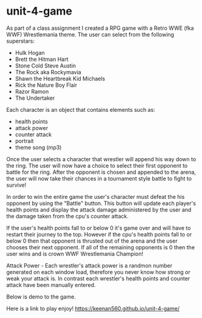 # unit-4-game

As part of a class assignment I created a RPG game with a Retro WWE (fka WWF) Wrestlemania theme. The user can select from the following superstars:

- Hulk Hogan
- Brett the Hitman Hart
- Stone Cold Steve Austin
- The Rock aka Rockymavia
- Shawn the Heartbreak Kid Michaels
- Rick the Nature Boy Flair
- Razor Ramon
- The Undertaker

Each character is an object that contains elements such as:

- health points
- attack power
- counter attack
- portrait
- theme song (mp3)

Once the user selects a character that wrestler will append his way down to the ring. The user will now have a choice to select their first opponent to battle for the ring. After the opponent is chosen and appended to the arena, the user will now take their chances in a tournament style battle to fight to survive! 

In order to win the entire game the user's character must defeat the his opponent by using the "Battle" button. This button will update each player's health points and display the attack damage administered by the user and the damage taken from the cpu's counter attack.

If the user's health points fall to or below 0 it's game over and will have to restart their journey to the top. However if the cpu's health points fall to or below 0 then that opponent is thrusted out of the arena and the user chooses their next opponent. If all of the remaining opponents is 0 then the user wins and is crown WWF Wrestlemania Champion!

Attack Power - Each wrestler's attack power is a randmon number generated on each window load, therefore you never know how strong or weak your attack is. In contrast each wrestler's health points and counter attack have been manually entered. 

Below is demo to the game.


Here is a link to play enjoy!
https://keenan560.github.io/unit-4-game/
